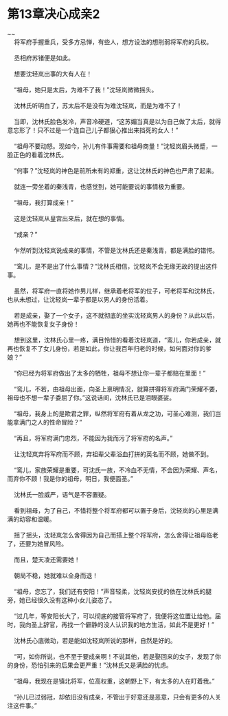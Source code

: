 # 第13章决心成亲2
~~<br>&nbsp;&nbsp;&nbsp;&nbsp;将军府手握重兵，受多方忌惮，有些人，想方设法的想削弱将军府的兵权。<br><br>&nbsp;&nbsp;&nbsp;&nbsp;丞相府苏锗便是如此。<br><br>&nbsp;&nbsp;&nbsp;&nbsp;想要沈轻岚出事的大有人在！<br><br>&nbsp;&nbsp;&nbsp;&nbsp;“祖母，她只是太后，为难不了我！”沈轻岚微微摇头。<br><br>&nbsp;&nbsp;&nbsp;&nbsp;沈林氏听明白了，苏太后不是没有为难沈轻岚，而是为难不了！<br><br>&nbsp;&nbsp;&nbsp;&nbsp;当即，沈林氏脸色发冷，声音冷硬道，“这苏媚当真是以为自己做了太后，就得意忘形了！只不过是一个连自己儿子都狠心推出来挡死的女人！”<br><br>&nbsp;&nbsp;&nbsp;&nbsp;“祖母不要动怒。现如今，孙儿有件事需要和祖母商量！”沈轻岚眉头微蹙，一脸正色的看着沈林氏。<br><br>&nbsp;&nbsp;&nbsp;&nbsp;“何事？”沈轻岚的神色是前所未有的郑重，这让沈林氏的神色也严肃了起来。<br><br>&nbsp;&nbsp;&nbsp;&nbsp;就连一旁坐着的秦浅青，也感觉到，她可能要说的事情极为重要。<br><br>&nbsp;&nbsp;&nbsp;&nbsp;“祖母，我打算成亲！”<br><br>&nbsp;&nbsp;&nbsp;&nbsp;这是沈轻岚从皇宫出来后，就在想的事情。<br><br>&nbsp;&nbsp;&nbsp;&nbsp;“成亲？”<br><br>&nbsp;&nbsp;&nbsp;&nbsp;乍然听到沈轻岚说成亲的事情，不管是沈林氏还是秦浅青，都是满脸的错愕。<br><br>&nbsp;&nbsp;&nbsp;&nbsp;“鸾儿，是不是出了什么事情？”沈林氏相信，沈轻岚不会无缘无故的提出这件事。<br><br>&nbsp;&nbsp;&nbsp;&nbsp;虽然，将军府一直将她作男儿样，继承着老将军的位子，可老将军和沈林氏，也从未想过，让沈轻岚一辈子都是以男人的身份活着。<br><br>&nbsp;&nbsp;&nbsp;&nbsp;若是成亲，娶了一个女子，这不就彻底的坐实沈轻岚男人的身份？从此以后，她再也不能恢复女子身份！<br><br>&nbsp;&nbsp;&nbsp;&nbsp;想到这里，沈林氏心里一疼，满目怜惜的看着沈轻岚道，“鸾儿，你若成亲，就再也恢复不了女儿身份，若是如此，你让我百年归老的时候，如何面对你的爹娘？”<br><br>&nbsp;&nbsp;&nbsp;&nbsp;“你已经为将军府做出了太多的牺牲，祖母不想让你一辈子都赔在里面！”<br><br>&nbsp;&nbsp;&nbsp;&nbsp;“鸾儿，不若，由祖母出面，向圣上禀明情况，就算拼得将军府满门荣耀不要，祖母也不想一辈子委屈了你。”这说话间，沈林氏已是泪眼婆娑。<br><br>&nbsp;&nbsp;&nbsp;&nbsp;“祖母，我身上的是欺君之罪，纵然将军府有着从龙之功，可圣心难测，我们岂能拿满门之人的性命冒险？”<br><br>&nbsp;&nbsp;&nbsp;&nbsp;“再且，将军府满门忠烈，不能因为我而污了将军府的名声。”<br><br>&nbsp;&nbsp;&nbsp;&nbsp;让沈轻岚弃将军府而不顾，弃祖辈父辈浴血打拼的英名而不顾，她做不到。<br><br>&nbsp;&nbsp;&nbsp;&nbsp;“鸾儿，家族荣耀是重要，可沈氏一族，不冷血不无情，不会因为荣耀、声名，而弃你不顾！我是你的祖母，明日，我便面圣。”<br><br>&nbsp;&nbsp;&nbsp;&nbsp;沈林氏一脸威严，语气是不容置疑。<br><br>&nbsp;&nbsp;&nbsp;&nbsp;看到祖母，为了自己，不惜将整个将军府都可以置于身后，沈轻岚的心里是满满的动容和温暖。<br><br>&nbsp;&nbsp;&nbsp;&nbsp;摇了摇头，沈轻岚怎么舍得因为自己而搭上整个将军府，怎么舍得让祖母临老了，还要为她冒风险。<br><br>&nbsp;&nbsp;&nbsp;&nbsp;而且，楚天凌还需要她！<br><br>&nbsp;&nbsp;&nbsp;&nbsp;朝局不稳，她就难以全身而退！<br><br>&nbsp;&nbsp;&nbsp;&nbsp;“祖母，您忘了，我们还有安阳！”声音轻柔，沈轻岚安抚的依在沈林氏的腿旁，她已经很久没有这种小女儿姿态了。<br><br>&nbsp;&nbsp;&nbsp;&nbsp;“过几年，等安阳长大了，可以彻底的接管将军府了，我便将这位置让给他。届时，我向圣上辞官，再找一个僻静的没人认识我的地方生活，如此不是更好！”<br><br>&nbsp;&nbsp;&nbsp;&nbsp;沈林氏心底微动，若是能如沈轻岚所说的那样，自然是好的。<br><br>&nbsp;&nbsp;&nbsp;&nbsp;“可，如你所说，也不至于要成亲啊！不说其他，若是娶回来的女子，发现了你的身份，恐怕引来的后果会更严重！”沈林氏又是满脸的忧虑。<br><br>&nbsp;&nbsp;&nbsp;&nbsp;“祖母，我现在是镇北将军，位高权重，这朝野上下，有太多的人在盯着我。”<br><br>&nbsp;&nbsp;&nbsp;&nbsp;“孙儿已过弱冠，却依旧没有成亲，不管出于好意还是恶意，只会有更多的人关注这件事。”<br><br>
                    

<script>_fwqdsqadxfw()</script>
<div><script>_dfwf1dw();</script></div>
<div><script>_dfwf1agdw();</script></div>
                